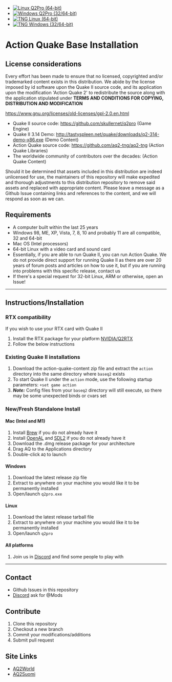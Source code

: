* [![Linux Q2Pro (64-bit)](https://github.com/actionquake/distrib/actions/workflows/Q2Pro-Linux.yaml/badge.svg)](https://github.com/actionquake/distrib/actions/workflows/Q2Pro-Linux.yaml)
* [![Windows Q2Pro (32/64-bit)](https://github.com/actionquake/distrib/actions/workflows/Q2Pro-Windows.yaml/badge.svg)](https://github.com/actionquake/distrib/actions/workflows/Q2Pro-Windows.yaml)
* [![TNG Linux (64-bit)](https://github.com/actionquake/distrib/actions/workflows/TNG-Linux.yaml/badge.svg)](https://github.com/actionquake/distrib/actions/workflows/TNG-Linux.yaml)
* [![TNG Windows (32/64-bit)](https://github.com/actionquake/distrib/actions/workflows/TNG-Windows.yaml/badge.svg)](https://github.com/actionquake/distrib/actions/workflows/TNG-Windows.yaml)

# Action Quake Base Installation

## License considerations
Every effort has been made to ensure that no licensed, copyrighted and/or trademarked content exists in this distribution.  We abide by the license imposed by id software upon the Quake II source code, and its application upon the modification 'Action Quake 2' to redistribute the source along with the application stipulated under **TERMS AND CONDITIONS FOR COPYING, DISTRIBUTION AND MODIFICATION**

https://www.gnu.org/licenses/old-licenses/gpl-2.0.en.html

- Quake II source code: https://github.com/skullernet/q2pro (Game Engine)
- Quake II 3.14 Demo: http://tastyspleen.net/quake/downloads/q2-314-demo-x86.exe (Demo Content)
- Action Quake source code: https://github.com/aq2-tng/aq2-tng (Action Quake Libraries)
- The worldwide community of contributors over the decades: (Action Quake Content)

Should it be determined that assets included in this distribution are indeed unlicensed for use, the maintainers of this repository will make expedited and thorough adjustments to this distribution repository to remove said assets and replaced with appropriate content.  Please leave a message as a Github Issue containing links and references to the content, and we will respond as soon as we can.

## Requirements
* A computer built within the last 25 years
* Windows 98, ME, XP, Vista, 7, 8, 10 and probably 11 are all compatible, 32 and 64-bit
* Mac OS (Intel processors)
* 64-bit Linux with a video card and sound card
* Essentially, if you are able to run Quake II, you can run Action Quake.  We do not provide direct support for running Quake II as there are over 20 years of forum posts and articles on how to use it, but if you are running into problems with this specific release, contact us
* If there's a special request for 32-bit Linux, ARM or otherwise, open an Issue!

---

## Instructions/Installation

### RTX compatibility
If you wish to use your RTX card with Quake II
1. Install the RTX package for your platform [NVIDIA/Q2RTX](https://github.com/NVIDIA/Q2RTX/releases)
1. Follow the below instructions

### Existing Quake II installations
1. Download the action-quake-content zip file and extract the `action` directory into the same directory where `baseq2` exists
1. To start Quake II under the `action` mode, use the following startup parameters: `+set game action`
1. ***Note:*** Config files from your `baseq2` directory will still execute, so there may be some unexpected binds or cvars set


### New/Fresh Standalone Install
#### Mac (Intel and M1)
1. Install [Brew](https://brew.sh/) if you do not already have it
1. Install [OpenAL](https://formulae.brew.sh/formula/openal-soft) and [SDL2](https://formulae.brew.sh/formula/sdl2) if you do not already have it
1. Download the .dmg release package for your architecture
1. Drag AQ to the Applications directory
1. Double-click `AQ` to launch

#### Windows
1. Download the latest release zip file
1. Extract to anywhere on your machine you would like it to be permanently installed
1. Open/launch `q2pro.exe`

#### Linux
1. Download the latest release tarball file
1. Extract to anywhere on your machine you would like it to be permanently installed
1. Open/launch `q2pro`

#### All platforms
1. Join us in [Discord](https://discord.gg/aq2world) and find some people to play with

---

## Contact
* Github Issues in this repository
* [Discord](https://discord.gg/aq2world) ask for @Mods

## Contribute
1. Clone this repository
1. Checkout a new branch
1. Commit your modifications/additions
1. Submit pull request

## Site Links
* [AQ2World](https://www.aq2world.com)
* [AQ2Suomi](https://www.aq2suomi.com)
